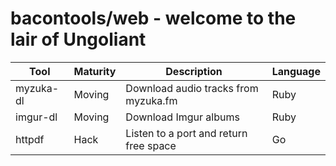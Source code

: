 bacontools/web - welcome to the lair of Ungoliant
=================================================
| Tool      | Maturity | Description                            | Language |
|-----------|----------|----------------------------------------|----------|
| myzuka-dl | Moving   | Download audio tracks from myzuka.fm   | Ruby     |
| imgur-dl  | Moving   | Download Imgur albums                  | Ruby     |
| httpdf    | Hack     | Listen to a port and return free space | Go       |
